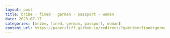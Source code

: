 ```yaml
---
layout: post
title: bribe · fined · german · passport · woman
date: 2023-07-17
categories: [bribe, fined, german, passport, woman]
content_url: https://papercliff.github.io/redirect/?q=bribe+fined+german+passport+woman&tbs=cdr:1,cd_min:7/16/2023,cd_max:7/18/2023
---
```


